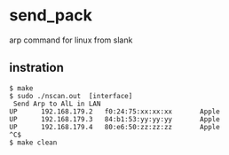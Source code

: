 # send_pack
arp command for linux from slank

## instration
	$ make
	$ sudo ./nscan.out  [interface]
	 Send Arp to AlL in LAN 
	UP      192.168.179.2   f0:24:75:xx:xx:xx       Apple
	UP      192.168.179.3   84:b1:53:yy:yy:yy       Apple
	UP      192.168.179.4   80:e6:50:zz:zz:zz       Apple
	^C$ 
	$ make clean
